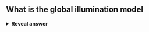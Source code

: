 ## What is the global illumination model
<details>
<summary><b>Reveal answer</b></summary>
A model that considers all interactions of light with the scene.<br>- lighting directly from sources, and indirect lighting<br>
</details>
